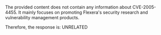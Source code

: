 The provided content does not contain any information about CVE-2005-4455. It mainly focuses on promoting Flexera's security research and vulnerability management products.

Therefore, the response is: UNRELATED